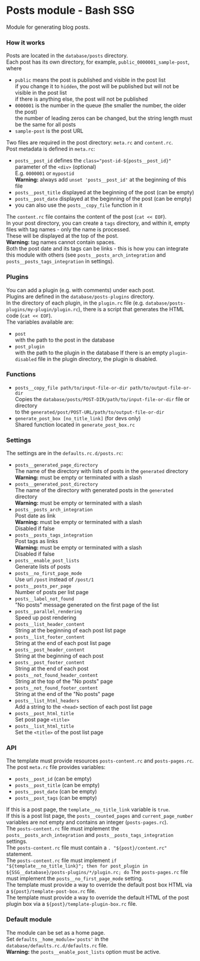 # Posts module - Bash SSG
Module for generating blog posts.

### How it works
Posts are located in the `database/posts` directory.  
Each post has its own directory, for example, `public_0000001_sample-post`, where
* `public` means the post is published and visible in the post list  
	if you change it to `hidden`, the post will be published but will not be visible in the post list  
	if there is anything else, the post will not be published
* `0000001` is the number in the queue (the smaller the number, the older the post)  
	the number of leading zeros can be changed, but the string length must be the same for all posts
* `sample-post` is the post URL

Two files are required in the post directory: `meta.rc` and `content.rc`.  
Post metadata is defined in `meta.rc`:
* `posts__post_id` defines the `class="post-id-${posts__post_id}"` parameter of the `<div>` (optional)  
	E.g. `0000001` or `mypostid`  
	**Warning:** always add `unset 'posts__post_id'` at the beginning of this file
* `posts__post_title` displayed at the beginning of the post (can be empty)
* `posts__post_date` displayed at the beginning of the post (can be empty)
* you can also use the `posts__copy_file` function in it

The `content.rc` file contains the content of the post (`cat << EOF`).  
In your post directory, you can create a `tags` directory, and within it, empty files with tag names - only the name is processed.  
These will be displayed at the top of the post.  
**Warning:** tag names cannot contain spaces.  
Both the post date and its tags can be links - this is how you can integrate this module with others (see `posts__posts_arch_integration` and `posts__posts_tags_integration` in settings).

### Plugins
You can add a plugin (e.g. with comments) under each post.  
Plugins are defined in the `database/posts-plugins` directory.  
In the directory of each plugin, in the `plugin.rc` file (e.g. `database/posts-plugins/my-plugin/plugin.rc`), there is a script that generates the HTML code (`cat << EOF`).  
The variables available are:
* `post`  
	with the path to the post in the database
* `post_plugin`  
	with the path to the plugin in the database
If there is an empty `plugin-disabled` file in the plugin directory, the plugin is disabled.

### Functions
* `posts__copy_file path/to/input-file-or-dir path/to/output-file-or-dir`  
	Copies the `database/posts/POST-DIR/path/to/input-file-or-dir` file or directory  
	to the `generated/post/POST-URL/path/to/output-file-or-dir`
* `generate_post_box [no_title_link]` (for devs only)  
	Shared function located in `generate_post_box.rc`

### Settings
The settings are in the `defaults.rc.d/posts.rc`:
* `posts__generated_page_directory`  
	The name of the directory with lists of posts in the `generated` directory  
	**Warning:** must be empty or terminated with a slash
* `posts__generated_post_directory`  
	The name of the directory with generated posts in the `generated` directory  
	**Warning:** must be empty or terminated with a slash
* `posts__posts_arch_integration`  
	Post date as link  
	**Warning:** must be empty or terminated with a slash  
	Disabled if false
* `posts__posts_tags_integration`  
	Post tags as links  
	**Warning:** must be empty or terminated with a slash  
	Disabled if false
* `posts__enable_post_lists`  
	Generate lists of posts
* `posts__no_first_page_mode`  
	Use url `/post` instead of `/post/1`
* `posts__posts_per_page`  
	Number of posts per list page
* `posts__label_not_found`  
	"No posts" message generated on the first page of the list
* `posts__parallel_rendering`  
	Speed up post rendering
* `posts__list_header_content`  
	String at the beginning of each post list page
* `posts__list_footer_content`  
	String at the end of each post list page
* `posts__post_header_content`  
	String at the beginning of each post
* `posts__post_footer_content`  
	String at the end of each post
* `posts__not_found_header_content`  
	String at the top of the "No posts" page
* `posts__not_found_footer_content`  
	String at the end of the "No posts" page
* `posts__list_html_headers`  
	Add a string to the `<head>` section of each post list page
* `posts__post_html_title`  
	Set post page `<title>`
* `posts__list_html_title`  
	Set the `<title>` of the post list page

### API
The template must provide resources `posts-content.rc` and `posts-pages.rc`.  
The post `meta.rc` file provides variables:
* `posts__post_id` (can be empty)
* `posts__post_title` (can be empty)
* `posts__post_date` (can be empty)
* `posts__post_tags` (can be empty)

If this is a post page, the `template__no_title_link` variable is `true`.  
If this is a post list page, the `posts__counted_pages` and `current_page_number` variables are not empty and contains an integer (`posts-pages.rc`).  
The `posts-content.rc` file must implement the `posts__posts_arch_integration` and `posts__posts_tags_integration` settings.  
The `posts-content.rc` file must contain a `. "${post}/content.rc"` statement.  
The `posts-content.rc` file must implement `if "${template__no_title_link}"; then for post_plugin in ${SSG__database}/posts-plugins/*/plugin.rc; do`
The `posts-pages.rc` file must implement the `posts__no_first_page_mode` setting.  
The template must provide a way to override the default post box HTML via a `${post}/template-post-box.rc` file.  
The template must provide a way to override the default HTML of the post plugin box via a `${post}/template-plugin-box.rc` file.

### Default module
The module can be set as a home page.  
Set `defaults__home_module='posts'` in the `database/defaults.rc.d/defaults.rc` file.  
**Warning:** the `posts__enable_post_lists` option must be active.
